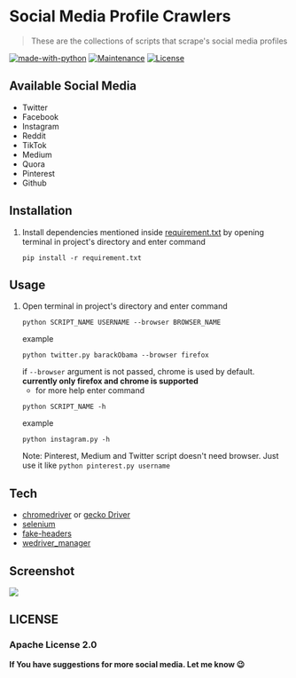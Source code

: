 # Social Media Profile Crawlers

> These are the collections of scripts that scrape's social media profiles

[![made-with-python](https://img.shields.io/badge/Made%20with-Python-1f425f.svg)](https://www.python.org/)
[![Maintenance](https://img.shields.io/badge/Maintained%3F-yes-green.svg)](https://github.com/shaikhsajid1111/social-media-profile-scrapers/graphs/commit-activity)
[![License](https://img.shields.io/badge/License-Apache%202.0-blue.svg)](https://opensource.org/licenses/Apache-2.0)







## Available Social Media
* Twitter
* Facebook
* Instagram
* Reddit
* TikTok
* Medium
* Quora
* Pinterest
* Github



## Installation

1. Install dependencies mentioned inside [requirement.txt](requirement.txt) by opening terminal in project's directory and enter command
    ```
    pip install -r requirement.txt
    ```
## Usage

1. Open terminal in project's directory and enter command
    ```
    python SCRIPT_NAME USERNAME --browser BROWSER_NAME
    ```
    example
    ```
    python twitter.py barackObama --browser firefox
    ```
    if ```--browser``` argument is not passed, chrome is used by default. **currently only firefox and chrome is supported**
    - for more help enter command
    ```
    python SCRIPT_NAME -h
    ```
    example
    ```
    python instagram.py -h
    ```
    Note: Pinterest, Medium and Twitter script doesn't need browser. Just use it like ```python pinterest.py username```
## Tech

- [chromedriver](https://chromedriver.chromium.org) or [gecko Driver](https://github.com/mozilla/geckodriver/releases)
- [selenium](https://selenium-python.readthedocs.io/installation.html)
- [fake-headers](https://pypi.org/project/fake-headers/)
- [wedriver_manager](https://pypi.org/project/webdriver-manager/)


## Screenshot
![](screenshot/output.png)


## LICENSE

### Apache License 2.0

**If You have suggestions for more social media. Let me know :wink:**


